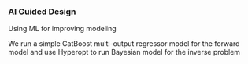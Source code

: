 ### AI Guided Design
Using ML for improving modeling

We run a simple CatBoost multi-output regressor model for the forward model and use Hyperopt to run Bayesian model for the inverse problem

